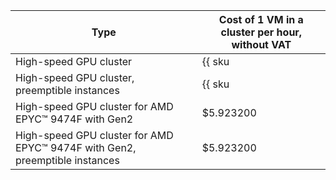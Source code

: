 | Type | Cost of 1 VM in a cluster per hour, without VAT |
--- | ---
| High-speed GPU cluster | {{ sku|USD|compute.vm.gpu.infiniband.ic|string }} |
| High-speed GPU cluster, preemptible instances | {{ sku|USD|compute.vm.gpu.infiniband.ic.preemptible|string }} |
| High-speed GPU cluster for AMD EPYC™ 9474F with Gen2 | $5.923200 |
| High-speed GPU cluster for AMD EPYC™ 9474F with Gen2, preemptible instances | $5.923200 |